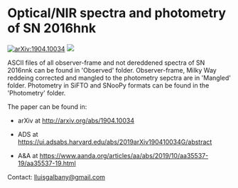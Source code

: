 # Optical/NIR spectra and photometry of SN 2016hnk

<!-- [![DOI](https://zenodo.org/badge/47898681.svg)](https://zenodo.org/badge/latestdoi/47898681) -->
[![arXiv:1904.10034](https://img.shields.io/badge/astro--ph.GA-arXiv%3A1904.10034-B31B1B.svg)](https://arxiv.org/abs/1904.10034)
![](https://img.shields.io/badge/Updated-August%2019-green.svg)


ASCII files of all observer-frame and not dereddened spectra of SN 2016nnk can be found in 'Observed' folder. Observer-frame, Milky Way reddeing corrected and mangled to the photometry sepctra are in 'Mangled' folder. Photometry in SiFTO and SNooPy formats can be found in the 'Photometry' folder.

The paper can be found in:

- arXiv at http://arxiv.org/abs/1904.10034

- ADS at https://ui.adsabs.harvard.edu/abs/2019arXiv190410034G/abstract

- A&A at https://www.aanda.org/articles/aa/abs/2019/10/aa35537-19/aa35537-19.html

Contact: lluisgalbany@gmail.com
